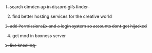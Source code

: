 1̶.̶ ̶s̶e̶a̶r̶c̶h̶ ̶d̶i̶m̶d̶e̶n̶ ̶u̶p̶ ̶i̶n̶ ̶d̶i̶s̶c̶o̶r̶d̶ ̶g̶i̶f̶s̶ ̶f̶i̶n̶d̶e̶r̶

2. find better hosting services for the creative world
 
3̶.̶  ̶a̶d̶d̶ ̶P̶e̶r̶m̶i̶s̶s̶i̶o̶n̶s̶E̶x̶ ̶a̶n̶d̶ ̶a̶ ̶l̶o̶g̶i̶n̶ ̶s̶y̶s̶t̶e̶m̶ ̶s̶o̶ ̶a̶c̶c̶o̶u̶n̶t̶s̶ ̶d̶o̶n̶t̶ ̶g̶e̶t̶ ̶h̶i̶j̶a̶c̶k̶e̶d̶

4. get mod in boxness server

5̶.̶ ̶l̶i̶v̶e̶ ̶k̶n̶e̶e̶l̶i̶n̶g̶
